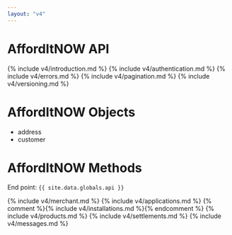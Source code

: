 ```yaml
---
layout: "v4"
---
```


# AffordItNOW API

{% include v4/introduction.md %}
{% include v4/authentication.md %}
{% include v4/errors.md %}
{% include v4/pagination.md %}
{% include v4/versioning.md %}

# AffordItNOW Objects

- address
- customer

# AffordItNOW Methods

End point: `{{ site.data.globals.api }}`

{% include v4/merchant.md %}
{% include v4/applications.md %}
{% comment %}{% include v4/installations.md %}{% endcomment %}
{% include v4/products.md %}
{% include v4/settlements.md %}
{% include v4/messages.md %}
